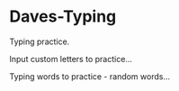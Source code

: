 # Daves-Typing

Typing practice.

Input custom letters to practice...

Typing words to practice - random words...
